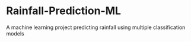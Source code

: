 # Rainfall-Prediction-ML
A machine learning project predicting rainfall using multiple classification models
